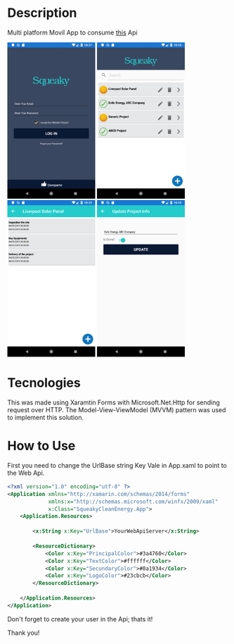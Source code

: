 # Description

Multi platform Movil App to consume [this](https://github.com/picassofb/SampleCodeBairesDevAspNetCore) Api


<img src="https://github.com/picassofb/SampleCodeBairesDevXamarinForms/blob/master/SqueakyCleanEnergy/SqueakyCleanEnergy.Android/Resources/drawable/Captures/1.png" width="200" title="Login"> <img src="https://github.com/picassofb/SampleCodeBairesDevXamarinForms/blob/master/SqueakyCleanEnergy/SqueakyCleanEnergy.Android/Resources/drawable/Captures/2.png" width="200" title="Home Page / Projects">
<img src="https://github.com/picassofb/SampleCodeBairesDevXamarinForms/blob/master/SqueakyCleanEnergy/SqueakyCleanEnergy.Android/Resources/drawable/Captures/3.png" width="200" title="Tasks Page"> <img src="https://github.com/picassofb/SampleCodeBairesDevXamarinForms/blob/master/SqueakyCleanEnergy/SqueakyCleanEnergy.Android/Resources/drawable/Captures/4.png" width="200" title="Add Project">


# Tecnologies

This was made using Xaramtin Forms with Microsoft.Net.Http for sending request over HTTP. The Model-View-ViewModel (MVVM) pattern was used to implement this solution.


# How to Use

First you need to change the UrlBase string Key Vale in App.xaml to point to the Web Api.

```xml
<?xml version="1.0" encoding="utf-8" ?>
<Application xmlns="http://xamarin.com/schemas/2014/forms"
             xmlns:x="http://schemas.microsoft.com/winfx/2009/xaml"
             x:Class="SqueakyCleanEnergy.App">
    <Application.Resources>

        <x:String x:Key="UrlBase">YourWebApiServer</x:String>

        <ResourceDictionary>
            <Color x:Key="PrincipalColor">#3a4760</Color>
            <Color x:Key="TextColor">#ffffff</Color>
            <Color x:Key="SecundaryColor">#0a1934</Color>
            <Color x:Key="LogoColor">#23cbcb</Color>
        </ResourceDictionary>

    </Application.Resources>
</Application>

```

Don't forget to create your user in the Api; thats it!


Thank you!